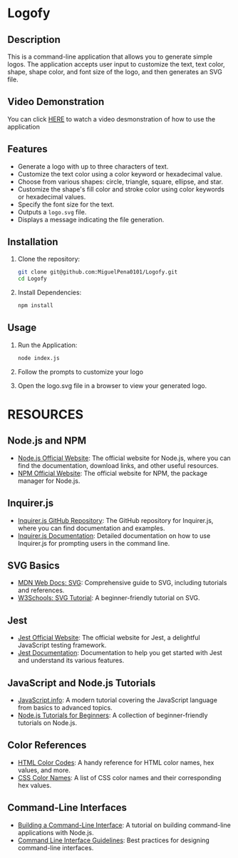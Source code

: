 # Logofy


## Description

This is a command-line application that allows you to generate simple logos. The application accepts user input to customize the text, text color, shape, shape color, and font size of the logo, and then generates an SVG file.

## Video Demonstration

You can click [HERE](https://bootcampspot.instructuremedia.com/embed/bdabcb9e-f9aa-4f64-8196-b0a15c79f622) to watch a video desmonstration of how to use the application

## Features

- Generate a logo with up to three characters of text.
- Customize the text color using a color keyword or hexadecimal value.
- Choose from various shapes: circle, triangle, square, ellipse, and star.
- Customize the shape's fill color and stroke color using color keywords or hexadecimal values.
- Specify the font size for the text.
- Outputs a `logo.svg` file.
- Displays a message indicating the file generation.

## Installation

1. Clone the repository:

   ```bash
   git clone git@github.com:MiguelPena0101/Logofy.git
   cd Logofy

2. Install Dependencies:

    ```bash
    npm install

## Usage

1. Run the Application:

    ```bash
    node index.js

2. Follow the prompts to customize your logo

3. Open the logo.svg file in a browser to view your generated logo.

# RESOURCES
## Node.js and NPM
- [Node.js Official Website](https://nodejs.org/): The official website for Node.js, where you can find the documentation, download links, and other useful resources.
- [NPM Official Website](https://www.npmjs.com/): The official website for NPM, the package manager for Node.js.

## Inquirer.js
- [Inquirer.js GitHub Repository](https://github.com/SBoudrias/Inquirer.js): The GitHub repository for Inquirer.js, where you can find documentation and examples.
- [Inquirer.js Documentation](https://github.com/SBoudrias/Inquirer.js#documentation): Detailed documentation on how to use Inquirer.js for prompting users in the command line.

## SVG Basics
- [MDN Web Docs: SVG](https://developer.mozilla.org/en-US/docs/Web/SVG): Comprehensive guide to SVG, including tutorials and references.
- [W3Schools: SVG Tutorial](https://www.w3schools.com/graphics/svg_intro.asp): A beginner-friendly tutorial on SVG.

## Jest
- [Jest Official Website](https://jestjs.io/): The official website for Jest, a delightful JavaScript testing framework.
- [Jest Documentation](https://jestjs.io/docs/getting-started): Documentation to help you get started with Jest and understand its various features.

## JavaScript and Node.js Tutorials
- [JavaScript.info](https://javascript.info/): A modern tutorial covering the JavaScript language from basics to advanced topics.
- [Node.js Tutorials for Beginners](https://nodejs.dev/learn): A collection of beginner-friendly tutorials on Node.js.


## Color References
- [HTML Color Codes](https://htmlcolorcodes.com/): A handy reference for HTML color names, hex values, and more.
- [CSS Color Names](https://www.w3schools.com/colors/colors_names.asp): A list of CSS color names and their corresponding hex values.

## Command-Line Interfaces
- [Building a Command-Line Interface](https://developer.okta.com/blog/2019/06/18/command-line-app-with-nodejs): A tutorial on building command-line applications with Node.js.
- [Command Line Interface Guidelines](https://clig.dev/): Best practices for designing command-line interfaces.